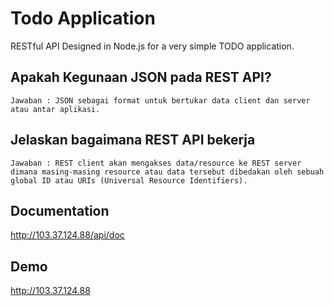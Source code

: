 # Todo Application

RESTful API Designed in Node.js for a very simple TODO application.

## Apakah Kegunaan JSON pada REST API?

`Jawaban : JSON sebagai format untuk bertukar data client dan server atau antar aplikasi. `

## Jelaskan bagaimana REST API bekerja

`Jawaban : REST client akan mengakses data/resource ke REST server dimana masing-masing resource atau data tersebut dibedakan oleh sebuah global ID atau URIs (Universal Resource Identifiers). `

## Documentation
http://103.37.124.88/api/doc

## Demo
http://103.37.124.88
